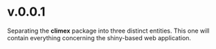 # v.0.0.1
Separating the **climex** package into three distinct entities. This
one will contain everything concerning the shiny-based web application.
